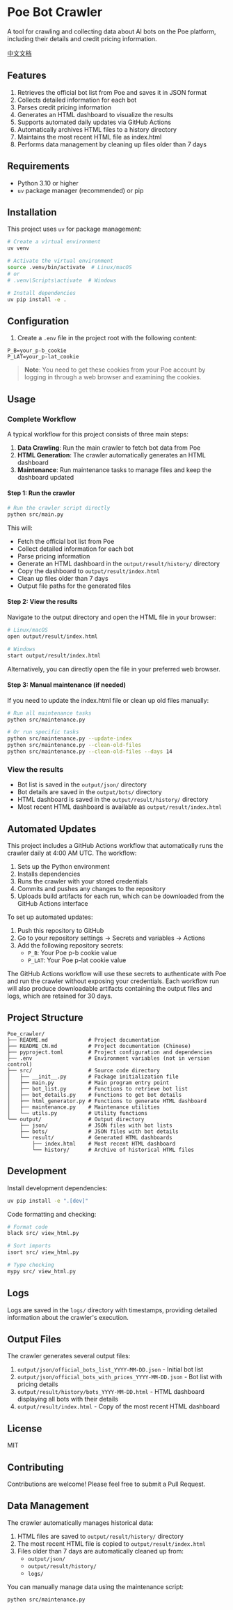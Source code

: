 # Poe Bot Crawler

A tool for crawling and collecting data about AI bots on the Poe platform, including their details and credit pricing information.

[中文文档](README_CN.md)

## Features

1. Retrieves the official bot list from Poe and saves it in JSON format
2. Collects detailed information for each bot
3. Parses credit pricing information
4. Generates an HTML dashboard to visualize the results
5. Supports automated daily updates via GitHub Actions
6. Automatically archives HTML files to a history directory
7. Maintains the most recent HTML file as index.html
8. Performs data management by cleaning up files older than 7 days

## Requirements

- Python 3.10 or higher
- `uv` package manager (recommended) or pip

## Installation

This project uses `uv` for package management:

```bash
# Create a virtual environment
uv venv

# Activate the virtual environment
source .venv/bin/activate  # Linux/macOS
# or
# .venv\Scripts\activate  # Windows

# Install dependencies
uv pip install -e .
```

## Configuration

1. Create a `.env` file in the project root with the following content:

```
P_B=your_p-b_cookie
P_LAT=your_p-lat_cookie
```

> **Note**: You need to get these cookies from your Poe account by logging in through a web browser and examining the cookies.

## Usage

### Complete Workflow

A typical workflow for this project consists of three main steps:

1. **Data Crawling**: Run the main crawler to fetch bot data from Poe
2. **HTML Generation**: The crawler automatically generates an HTML dashboard
3. **Maintenance**: Run maintenance tasks to manage files and keep the dashboard updated

#### Step 1: Run the crawler

```bash
# Run the crawler script directly
python src/main.py
```

This will:

- Fetch the official bot list from Poe
- Collect detailed information for each bot
- Parse pricing information
- Generate an HTML dashboard in the `output/result/history/` directory
- Copy the dashboard to `output/result/index.html`
- Clean up files older than 7 days
- Output file paths for the generated files

#### Step 2: View the results

Navigate to the output directory and open the HTML file in your browser:

```bash
# Linux/macOS
open output/result/index.html

# Windows
start output/result/index.html
```

Alternatively, you can directly open the file in your preferred web browser.

#### Step 3: Manual maintenance (if needed)

If you need to update the index.html file or clean up old files manually:

```bash
# Run all maintenance tasks
python src/maintenance.py

# Or run specific tasks
python src/maintenance.py --update-index
python src/maintenance.py --clean-old-files
python src/maintenance.py --clean-old-files --days 14
```

### View the results

- Bot list is saved in the `output/json/` directory
- Bot details are saved in the `output/bots/` directory
- HTML dashboard is saved in the `output/result/history/` directory
- Most recent HTML dashboard is available as `output/result/index.html`

## Automated Updates

This project includes a GitHub Actions workflow that automatically runs the crawler daily at 4:00 AM UTC. The workflow:

1. Sets up the Python environment
2. Installs dependencies
3. Runs the crawler with your stored credentials
4. Commits and pushes any changes to the repository
5. Uploads build artifacts for each run, which can be downloaded from the GitHub Actions interface

To set up automated updates:

1. Push this repository to GitHub
2. Go to your repository settings → Secrets and variables → Actions
3. Add the following repository secrets:
   - `P_B`: Your Poe p-b cookie value
   - `P_LAT`: Your Poe p-lat cookie value

The GitHub Actions workflow will use these secrets to authenticate with Poe and run the crawler without exposing your credentials. Each workflow run will also produce downloadable artifacts containing the output files and logs, which are retained for 30 days.

## Project Structure

```
Poe_crawler/
├── README.md             # Project documentation
├── README_CN.md          # Project documentation (Chinese)
├── pyproject.toml        # Project configuration and dependencies
├── .env                  # Environment variables (not in version control)
├── src/                  # Source code directory
│   ├── __init__.py       # Package initialization file
│   ├── main.py           # Main program entry point
│   ├── bot_list.py       # Functions to retrieve bot list
│   ├── bot_details.py    # Functions to get bot details
│   ├── html_generator.py # Functions to generate HTML dashboard
│   ├── maintenance.py    # Maintenance utilities
│   └── utils.py          # Utility functions
└── output/               # Output directory
    ├── json/             # JSON files with bot lists
    ├── bots/             # JSON files with bot details
    └── result/           # Generated HTML dashboards
        ├── index.html    # Most recent HTML dashboard
        └── history/      # Archive of historical HTML files
```

## Development

Install development dependencies:

```bash
uv pip install -e ".[dev]"
```

Code formatting and checking:

```bash
# Format code
black src/ view_html.py

# Sort imports
isort src/ view_html.py

# Type checking
mypy src/ view_html.py
```

## Logs

Logs are saved in the `logs/` directory with timestamps, providing detailed information about the crawler's execution.

## Output Files

The crawler generates several output files:

1. `output/json/official_bots_list_YYYY-MM-DD.json` - Initial bot list
2. `output/json/official_bots_with_prices_YYYY-MM-DD.json` - Bot list with pricing details
3. `output/result/history/bots_YYYY-MM-DD.html` - HTML dashboard displaying all bots with their details
4. `output/result/index.html` - Copy of the most recent HTML dashboard

## License

MIT

## Contributing

Contributions are welcome! Please feel free to submit a Pull Request.

## Data Management

The crawler automatically manages historical data:

1. HTML files are saved to `output/result/history/` directory
2. The most recent HTML file is copied to `output/result/index.html`
3. Files older than 7 days are automatically cleaned up from:
   - `output/json/`
   - `output/result/history/`
   - `logs/`

You can manually manage data using the maintenance script:

```bash
python src/maintenance.py
```
